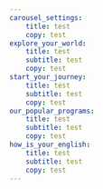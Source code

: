 ```yaml
---
carousel_settings:
    title: test
    copy: test
explore_your_world:
    title: test
    subtitle: test
    copy: test
start_your_journey:
    title: test
    subtitle: test
    copy: test
our_popular_programs:
    title: test
    subtitle: test
    copy: test
how_is_your_english:
    title: test
    subtitle: test
    copy: test
---
```

